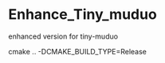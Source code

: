 <!--
 * @Author: sunburst7 1064658281@qq.com
 * @Date: 2023-04-12 05:12:52
 * @LastEditors: sunburst7 1064658281@qq.com
 * @LastEditTime: 2023-04-12 22:28:54
 * @FilePath: /Enhance_Tiny_muduo/README.md
 * @Description: 
 * 
 * Copyright (c) 2023 by sunburst7 1064658281@qq.com, All Rights Reserved. 
-->
# Enhance_Tiny_muduo
 enhanced version for tiny-muduo

cmake .. -DCMAKE_BUILD_TYPE=Release